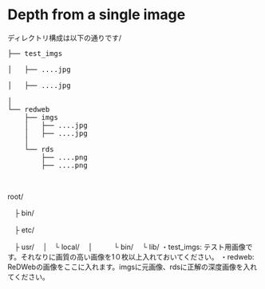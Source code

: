 # Depth from a single image

ディレクトリ構成は以下の通りです/
<pre>
├── test_imgs

│   ├── ....jpg

│   ├── ....jpg

│  
└── redweb
    ├── imgs
    │   ├── ....jpg
    │   ├── ....jpg
    │ 
    └── rds
        ├── ....png
        ├── ....png
        
 </pre>
  root/
  
　├ bin/
 
　├ etc/
 
　├ usr/
　│　└ local/
　│　　　└ bin/
　└ lib/
 ・test_imgs: テスト用画像です。それなりに画質の高い画像を1０枚以上入れておいてください。
 ・redweb: ReDWebの画像をここに入れます。imgsに元画像、rdsに正解の深度画像を入れてください。
